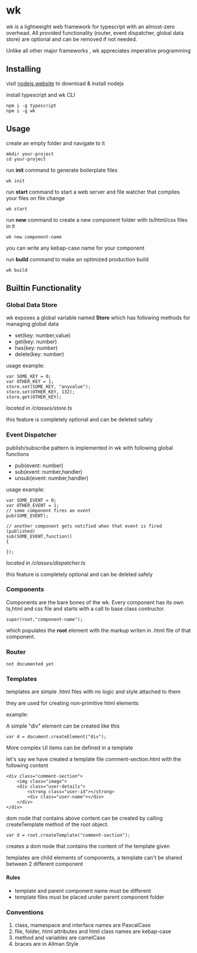 # wk

wk is a lightweight web framework for typescript with an almost-zero overhead. All provided functionality (router, event dispatcher, global data store) are optional and can be removed if not needed.

Unlike all other major frameworks , wk appreciates imperative programming

## Installing

visit [nodejs website](https://nodejs.org) to download & install nodejs


install typescript and wk CLI

	npm i -g typescript
	npm i -g wk


## Usage

create an empty folder and navigate to it

	mkdir your-project
	cd your-project

run **init** command to generate boilerplate files
	
	wk init

run **start** command to start a web server and file watcher that compiles your files on file change

	wk start

run **new** command to create a new component folder with ts/html/css files in it

	wk new component-name


you can write any kebap-case name for your component

run **build** command to make an optimized production build

	wk build

## Builtin Functionality

### Global Data Store
wk exposes a global variable named **Store** which has following methods for managing global data

- set(key: number,value)
- get(key: number)
- has(key: number)
- delete(key: number)

usage example:

	var SOME_KEY = 0;
	var OTHER_KEY = 1;
	store.set(SOME_KEY, "anyvalue");
	store.set(OTHER_KEY, 132);
	store.get(OTHER_KEY);

*located in /classes/store.ts*

this feature is completely optional and can be deleted safely

### Event Dispatcher
publish/subscribe pattern is implemented in wk with following global functions

- pub(event: number)
- sub(event: number,handler)
- unsub(event: number,handler)
	
usage example:

	var SOME_EVENT = 0;
	var OTHER_EVENT = 1;
	// some component fires an event
	pub(SOME_EVENT);

	// another component gets notified when that event is fired (published)
	sub(SOME_EVENT,function()
	{

	});

*located in /classes/dispatcher.ts*

this feature is completely optional and can be deleted safely

### Components

Components are the bare bones of the wk. Every component has its own ts,html and css file 
and  starts with a call to base class contructor.

	super(root,"component-name");

which populates the **root** element with the markup writen in .html file of that component.


### Router

	not documented yet



### Templates
templates are simple .html files with no logic and style attached to them

they are used for creating non-primitive html elements

example:

A simple "div" element can be created like this

    var d = document.createElement("div");
    
More complex UI items can be defined in a template

let's say we have created a template file comment-section.html with the following content

	<div class="comment-section">
		<img class="image">
		<div class="user-details">
			<strong class="user-id"></strong>
			<div class="user-name"></div>        
		</div>
	</div>


dom node that contains above content can be created by calling createTemplate method of the root object.

	var d = root.createTemplate("comment-section");

creates a dom node that contains the content of the template given

templates are child elements of components, a template can't be shared between 2 different component

#### Rules

- template and parent component name must be different
- template files must be placed under parent component folder


### Conventions

1. class, mamespace and interface names are PascalCase
2. file, folder, html attributes and html class names are kebap-case
3. method and variables are camelCase
4. braces are in Allman Style
